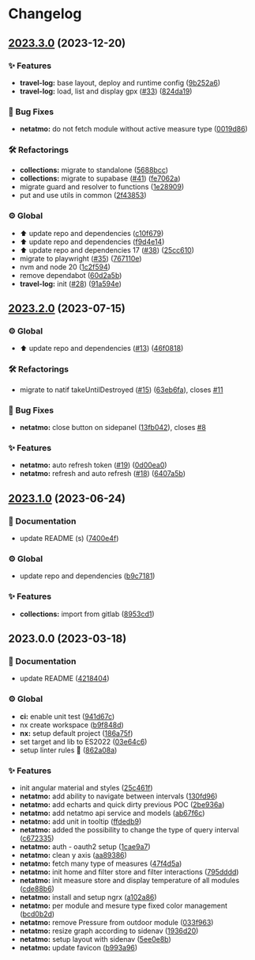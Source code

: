 # Changelog

## [2023.3.0](https://github.com/kekel87/ng-mono/compare/v2023.2.0...v2023.3.0) (2023-12-20)


### ✨ Features

* **travel-log:** base layout, deploy and runtime config ([9b252a6](https://github.com/kekel87/ng-mono/commit/9b252a64f1c9bba6c72ffaf03f5c14e53cda932f))
* **travel-log:** load, list and display gpx ([#33](https://github.com/kekel87/ng-mono/issues/33)) ([824da19](https://github.com/kekel87/ng-mono/commit/824da199e1a978d9c931b9cfbc3d6c86f5d0ae2b))


### 🐛 Bug Fixes

* **netatmo:** do not fetch module without active measure type ([0019d86](https://github.com/kekel87/ng-mono/commit/0019d86aca7161d000e7d859e2e3a4f7c515cae2))


### 🛠️ Refactorings

* **collections:** migrate to standalone ([5688bcc](https://github.com/kekel87/ng-mono/commit/5688bccd7e3e3f79116eef3822c79d29c80b5a44))
* **collections:** migrate to supabase ([#41](https://github.com/kekel87/ng-mono/issues/41)) ([fe7062a](https://github.com/kekel87/ng-mono/commit/fe7062a40eaf05c03f7a80c4ef71e1b772f0295f))
* migrate guard and resolver to functions ([1e28909](https://github.com/kekel87/ng-mono/commit/1e2890900e337cf2f72a47a56249d08d2034d3f5))
* put and use utils in common ([2f43853](https://github.com/kekel87/ng-mono/commit/2f43853c4e2faa32350be5631e4762ee540fdc64))


### ⚙️ Global

* ⬆️ update repo and dependencies ([c10f679](https://github.com/kekel87/ng-mono/commit/c10f679f790feb11fb0c87315c2ef3e6bdbfa8f4))
* ⬆️ update repo and dependencies ([f9d4e14](https://github.com/kekel87/ng-mono/commit/f9d4e14dfe67574bf8542e5c8d5a68f06bc59bc4))
* ⬆️ update repo and dependencies 17 ([#38](https://github.com/kekel87/ng-mono/issues/38)) ([25cc610](https://github.com/kekel87/ng-mono/commit/25cc610ba021aba554ad35fb5affa4d21af5197d))
* migrate to playwright ([#35](https://github.com/kekel87/ng-mono/issues/35)) ([767110e](https://github.com/kekel87/ng-mono/commit/767110e02cd6d3d634d076a31b3be5b5e55069f7))
* nvm and node 20 ([1c2f594](https://github.com/kekel87/ng-mono/commit/1c2f594d334cec9080a8100791f0f624a899277f))
* remove dependabot ([60d2a5b](https://github.com/kekel87/ng-mono/commit/60d2a5b3facf7e37a28c0a742d68d5819a05eed4))
* **travel-log:** init ([#28](https://github.com/kekel87/ng-mono/issues/28)) ([91a594e](https://github.com/kekel87/ng-mono/commit/91a594e5c16de2fcebeb9dd3c10daf42215a9802))

## [2023.2.0](https://github.com/kekel87/ng-mono/compare/v2023.1.0...v2023.2.0) (2023-07-15)

### ⚙️ Global

- ⬆️ update repo and dependencies ([#13](https://github.com/kekel87/ng-mono/issues/13)) ([46f0818](https://github.com/kekel87/ng-mono/commit/46f081809234849045ebb712b4569abc1014d07f))

### 🛠️ Refactorings

- migrate to natif takeUntilDestroyed ([#15](https://github.com/kekel87/ng-mono/issues/15)) ([63eb6fa](https://github.com/kekel87/ng-mono/commit/63eb6faa9c363c7ffa1b7a89698f416dac6e95b2)), closes [#11](https://github.com/kekel87/ng-mono/issues/11)

### 🐛 Bug Fixes

- **netatmo:** close button on sidepanel ([13fb042](https://github.com/kekel87/ng-mono/commit/13fb04282b988979fe6c8105b1e1123b251950ae)), closes [#8](https://github.com/kekel87/ng-mono/issues/8)

### ✨ Features

- **netatmo:** auto refresh token ([#19](https://github.com/kekel87/ng-mono/issues/19)) ([0d00ea0](https://github.com/kekel87/ng-mono/commit/0d00ea05b34b0552d6159d924c0b1b15d3dbb434))
- **netatmo:** refresh and auto refresh ([#18](https://github.com/kekel87/ng-mono/issues/18)) ([6407a5b](https://github.com/kekel87/ng-mono/commit/6407a5bfa03035cbbca1dbf4951584fa74661684))

## [2023.1.0](https://github.com/kekel87/ng-mono/compare/v2023.0.0...v2023.1.0) (2023-06-24)

### 📝 Documentation

- update README (s) ([7400e4f](https://github.com/kekel87/ng-mono/commit/7400e4f29608033b9af39bc80d44a74337df9b9a))

### ⚙️ Global

- update repo and dependencies ([b9c7181](https://github.com/kekel87/ng-mono/commit/b9c7181386ec39fe6270d130668cceb1de2c5b94))

### ✨ Features

- **collections:** import from gitlab ([8953cd1](https://github.com/kekel87/ng-mono/commit/8953cd1b48c085ccb6ab188b161e5221c309038e))

## 2023.0.0 (2023-03-18)

### 📝 Documentation

- update README ([4218404](https://github.com/kekel87/ng-mono/commit/4218404cae79f24889eff7a6f11143d3cc4e932e))

### ⚙️ Global

- **ci:** enable unit test ([941d67c](https://github.com/kekel87/ng-mono/commit/941d67ca7b68566d5fffb6408a74c812c283cafc))
- nx create workspace ([b9f848d](https://github.com/kekel87/ng-mono/commit/b9f848da3af13d6c60845b3e3c06389837a5e053))
- **nx:** setup default project ([186a75f](https://github.com/kekel87/ng-mono/commit/186a75f349eb9fc01d89fa77ff840c2c70ac44ce))
- set target and lib to ES2022 ([03e64c6](https://github.com/kekel87/ng-mono/commit/03e64c677b037ab41665f48029bdd5f0440cabd0))
- setup linter rules 👮 ([862a08a](https://github.com/kekel87/ng-mono/commit/862a08ae7e99a81daf81654f5cedbcbd9d9dabb6))

### ✨ Features

- init angular material and styles ([25c461f](https://github.com/kekel87/ng-mono/commit/25c461f1847c901974cdd07bfb4094b954f8d728))
- **netatmo:** add ability to navigate between intervals ([130fd96](https://github.com/kekel87/ng-mono/commit/130fd96f57cd21770424e033455589afe63e5045))
- **netatmo:** add echarts and quick dirty previous POC ([2be936a](https://github.com/kekel87/ng-mono/commit/2be936a1c04abdcc06deacf5b82dd1cae2014f8b))
- **netatmo:** add netatmo api service and models ([ab67f6c](https://github.com/kekel87/ng-mono/commit/ab67f6c1a81faf7441adcb379a8f4371fc61e613))
- **netatmo:** add unit in tooltip ([ffdedb9](https://github.com/kekel87/ng-mono/commit/ffdedb90166b4069c4d64874ba5063bd62434aa5))
- **netatmo:** added the possibility to change the type of query interval ([c672335](https://github.com/kekel87/ng-mono/commit/c6723352785cde44d83973dd0aba300691e78b68))
- **netatmo:** auth - oauth2 setup ([1cae9a7](https://github.com/kekel87/ng-mono/commit/1cae9a72a2dd918f4762c20210c9d5732611fa9b))
- **netatmo:** clean y axis ([aa89386](https://github.com/kekel87/ng-mono/commit/aa893862829f038ed83697632fe1f6602f028574))
- **netatmo:** fetch many type of measures ([47f4d5a](https://github.com/kekel87/ng-mono/commit/47f4d5aba655c729f57110232d6dddc492dec500))
- **netatmo:** init home and filter store and filter interactions ([795dddd](https://github.com/kekel87/ng-mono/commit/795ddddad1f521e80b0b9ca36df9c56528de4e9c))
- **netatmo:** init measure store and display temperature of all modules ([cde88b6](https://github.com/kekel87/ng-mono/commit/cde88b61ae1c4ed9a5193ffdd40c80d874dc2dd7))
- **netatmo:** install and setup ngrx ([a102a86](https://github.com/kekel87/ng-mono/commit/a102a86517ffffebf6a1f6bb39dfeb7666c29a09))
- **netatmo:** per module and mesure type fixed color management ([bcd0b2d](https://github.com/kekel87/ng-mono/commit/bcd0b2d0342fca4a86158f2e84b578eec0a7ed75))
- **netatmo:** remove Pressure from outdoor module ([033f963](https://github.com/kekel87/ng-mono/commit/033f963380dcdf1412601e2048d88155689a82b1))
- **netatmo:** resize graph according to sidenav ([1936d20](https://github.com/kekel87/ng-mono/commit/1936d201409615e7439e1b177eb72c699cdf2519))
- **netatmo:** setup layout with sidenav ([5ee0e8b](https://github.com/kekel87/ng-mono/commit/5ee0e8b2447d3d8eb7c2c3cae854056eb0d2e235))
- **netatmo:** update favicon ([b993a96](https://github.com/kekel87/ng-mono/commit/b993a9600fc537aa942837665b32e57db8d2a159))
